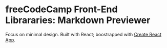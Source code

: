 # freeCodeCamp Front-End Librararies: Markdown Previewer
Focus on minimal design. Built with React; boostrapped with [Create React App](https://github.com/facebookincubator/create-react-app).